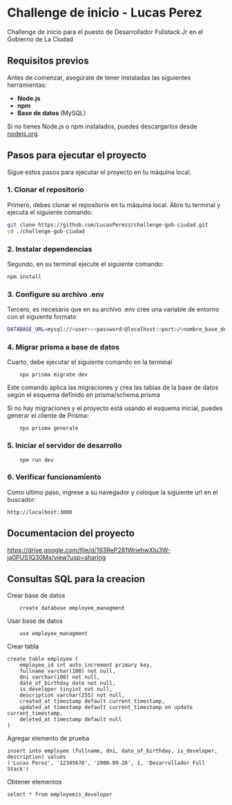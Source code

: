 # Challenge de inicio - Lucas Perez

Challenge de inicio para el puesto de Desarrollador Fullstack Jr en el Gobierno de La Ciudad

## Requisitos previos

Antes de comenzar, asegúrate de tener instaladas las siguientes herramientas:

- **Node.js**
- **npm**
- **Base de datos** (MySQL)

Si no tienes Node.js o npm instalados, puedes descargarlos desde [nodejs.org](https://nodejs.org/).

## Pasos para ejecutar el proyecto

Sigue estos pasos para ejecutar el proyecto en tu máquina local.

### 1. Clonar el repositorio

Primero, debes clonar el repositorio en tu máquina local. Abre tu terminal y ejecuta el siguiente comando:

```bash
git clone https://github.com/LucasPerezz/challenge-gob-ciudad.git
cd ./challenge-gob-ciudad
```

### 2. Instalar dependencias

Segundo, en su terminal ejecute el siguiente comando:

```bash
npm install
```

### 3. Configure su archivo .env

Tercero, es necesario que en su archivo .env cree una variable de entorno con el siguiente formato

```bash
DATABASE_URL=mysql://<user>:<password>@localhost:<port>/<nombre_base_de_datos>
```

### 4. Migrar prisma a base de datos

Cuarto, debe ejecutar el siguiente comando en la terminal

```
    npx prisma migrate dev
```

Este comando aplica las migraciones y crea las tablas de la base de datos según el esquema definido en prisma/schema.prisma

Si no hay migraciones y el proyecto está usando el esquema inicial, puedes generar el cliente de Prisma:

```
    npx prisma generate
```

### 5. Iniciar el servidor de desarrollo

```
    npm run dev
```

### 6. Verificar funcionamiento

Como ultimo paso, ingrese a su navegador y coloque la siguiente url en el buscador:

```
http://localhost:3000
```

## Documentacion del proyecto
https://drive.google.com/file/d/193ReP281WriehwXIu3W-ja0PUS1Q30Mx/view?usp=sharing

## Consultas SQL para la creacion

Crear base de datos

```
    create database employee_managment
```

Usar base de datos

```
    use employee_managment
```

Crear tabla

```
create table employee (
	employee_id int auto_increment primary key,
    fullname varchar(100) not null,
    dni varchar(100) not null,
    date_of_birthday date not null,
    is_developer tinyint not null,
    description varchar(255) not null,
    created_at timestamp default current_timestamp,
    updated_at timestamp default current_timestamp on update current_timestamp,
    deleted_at timestamp default null
)
```

Agregar elemento de prueba

```
insert into employee (fullname, dni, date_of_birthday, is_developer, description) values
('Lucas Perez', '12345678', '2000-09-26', 1, 'Desarrollador Full Stack')
```

Obtener elementos

```
select * from employeeis_developer
```
